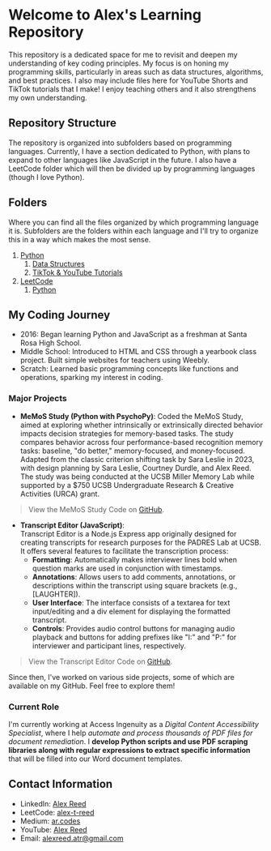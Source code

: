 # Welcome to Alex's Learning Repository

This repository is a dedicated space for me to revisit and deepen my understanding of key coding principles. My focus is on honing my programming skills, particularly in areas such as data structures, algorithms, and best practices. I also may include files here for YouTube Shorts and TikTok tutorials that I make! I enjoy teaching others and it also strengthens my own understanding.

## Repository Structure

The repository is organized into subfolders based on programming languages. Currently, I have a section dedicated to Python, with plans to expand to other languages like JavaScript in the future. I also have a LeetCode folder which will then be divided up by programming languages (though I love Python).

## Folders

Where you can find all the files organized by which programming language it is. Subfolders are the folders within each language and I'll try to organize this in a way which makes the most sense.

1. [Python](https://github.com/alex-t-reed/Alex-s-Learning-Repository/tree/main/Python)
   1. [Data Structures](https://github.com/alex-t-reed/Alex-s-Learning-Repository/tree/main/Python/Data%20Structures)
   2. [TikTok & YouTube Tutorials](https://github.com/alex-t-reed/Alex-s-Learning-Repository/tree/main/Python/TikTok%20%26%20YouTube%20Tutorials)
2. [LeetCode](https://github.com/alex-t-reed/Alex-s-Learning-Repository/tree/main/LeetCode)
   1. [Python](https://github.com/alex-t-reed/Alex-s-Learning-Repository/tree/main/LeetCode/Python)

## My Coding Journey

- 2016: Began learning Python and JavaScript as a freshman at Santa Rosa High School.
- Middle School: Introduced to HTML and CSS through a yearbook class project. Built simple websites for teachers using Weebly.
- Scratch: Learned basic programming concepts like functions and operations, sparking my interest in coding.

### Major Projects

- **MeMoS Study (Python with PsychoPy)**:
Coded the MeMoS Study, aimed at exploring whether intrinsically or extrinsically directed behavior impacts decision strategies for memory-based tasks. The study compares behavior across four performance-based recognition memory tasks: baseline, "do better," memory-focused, and money-focused. Adapted from the classic criterion shifting task by Sara Leslie in 2023, with design planning by Sara Leslie, Courtney Durdle, and Alex Reed. The study was being conducted at the UCSB Miller Memory Lab while supported by a $750 UCSB Undergraduate Research & Creative Activities (URCA) grant.

> View the MeMoS Study Code on [GitHub](https://github.com/alex-t-reed/MeMoS-Study-UCSB-Miller-Memory-Lab).

- **Transcript Editor (JavaScript)**:  
  Transcript Editor is a Node.js Express app originally designed for creating transcripts for research purposes for the PADRES Lab at UCSB. It offers several features to facilitate the transcription process:
  - **Formatting**: Automatically makes interviewer lines bold when question marks are used in conjunction with timestamps.
  - **Annotations**: Allows users to add comments, annotations, or descriptions within the transcript using square brackets (e.g., [LAUGHTER]).
  - **User Interface**: The interface consists of a textarea for text input/editing and a div element for displaying the formatted transcript.
  - **Controls**: Provides audio control buttons for managing audio playback and buttons for adding prefixes like "I:" and "P:" for interviewer and participant lines, respectively.

> View the Transcript Editor Code on [GitHub](https://github.com/alex-t-reed/Transcript-Editor).

Since then, I've worked on various side projects, some of which are available on my GitHub. Feel free to explore them!

### Current Role

I'm currently working at Access Ingenuity as a *Digital Content Accessibility Specialist*, where I help *automate and process thousands of PDF files for document remediation*. I **develop Python scripts and use PDF scraping libraries along with regular expressions to extract specific information** that will be filled into our Word document templates.

## Contact Information

- LinkedIn: [Alex Reed](https://www.linkedin.com/in/alextreed/)
- LeetCode: [alex-t-reed](https://leetcode.com/u/alex-t-reed/)
- Medium: [ar.codes](https://medium.com/@ar.codes)
- YouTube: [Alex Reed](https://www.youtube.com/@alex_t_reed)
- Email: [alexreed.atr@gmail.com](mailto:alexreed.atr@gmail.com)
